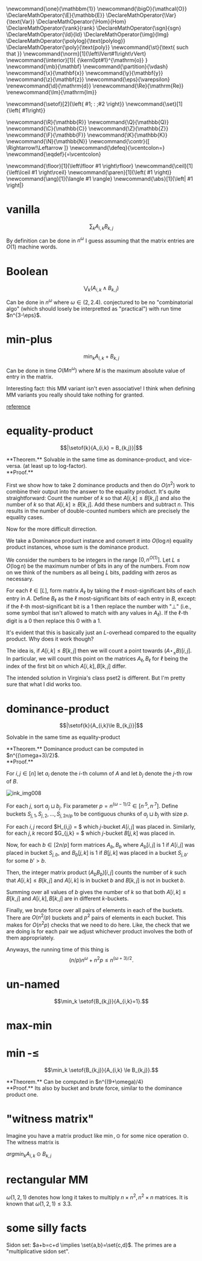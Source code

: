 \newcommand{\one}{\mathbbm{1}}
\newcommand{\bigO}{\mathcal{O}}
\DeclareMathOperator{\E}{\mathbb{E}}
\DeclareMathOperator{\Var}{\text{Var}}
\DeclareMathOperator{\Hom}{Hom}
\DeclareMathOperator{\rank}{rank}
\DeclareMathOperator{\sgn}{sgn}
\DeclareMathOperator{\Id}{Id}
\DeclareMathOperator{\img}{Img}
\DeclareMathOperator{\polylog}{\text{polylog}}
\DeclareMathOperator{\poly}{\text{poly}}
\newcommand{\st}{\text{ such that }}
\newcommand{\norm}[1]{\left\lVert#1\right\rVert}
\newcommand{\interior}[1]{ {\kern0pt#1}^{\mathrm{o}} }
\newcommand{\mb}{\mathbf}
\newcommand{\partition}{\vdash}
\newcommand{\x}{\mathbf{x}}
\newcommand{\y}{\mathbf{y}}
\newcommand{\z}{\mathbf{z}}
\newcommand{\eps}{\varepsilon}
\renewcommand{\d}{\mathrm{d}}
\renewcommand{\Re}{\mathrm{Re}}
\renewcommand{\Im}{\mathrm{Im}}

\newcommand{\setof}[2]{\left\{ #1\; : \;#2 \right\}}
\newcommand{\set}[1]{\left\{ #1\right\}}

\newcommand{\R}{\mathbb{R}}
\newcommand{\Q}{\mathbb{Q}}
\newcommand{\C}{\mathbb{C}}
\newcommand{\Z}{\mathbb{Z}}
\newcommand{\F}{\mathbb{F}}
\newcommand{\K}{\mathbb{K}}
\newcommand{\N}{\mathbb{N}}
\newcommand{\contr}{\[ \Rightarrow\!\Leftarrow \]}
\newcommand{\defeq}{\vcentcolon=}
\newcommand{\eqdef}{=\vcentcolon}

\newcommand{\floor}[1]{\left\lfloor #1 \right\rfloor}
\newcommand{\ceil}[1]{\left\lceil #1 \right\rceil}
\newcommand{\paren}[1]{\left( #1 \right)}
\newcommand{\ang}[1]{\langle #1 \rangle}
\newcommand{\abs}[1]{\left| #1 \right|}


# vanilla
$$\sum_k A_{i,k} B_{k,j}$$

By definition can be done in $n^{\omega}$ 
I guess assuming that the matrix entries are $O(1)$ machine words.

# Boolean 

$$\bigvee_k (A_{i,k} \land B_{k,j})$$

Can be done in $n^{\omega}$ where $\omega\in (2,2.4)$.
conjectured to be no "combinatorial algo" (which should losely be
interpretted as "practical") with run time $n^{3-\eps}$.

# min-plus 

$$\min_k A_{i,k} + B_{k,j}$$

Can be done in time $O(Mn^{\omega})$ where $M$ is the maximum
absolute value of entry in the matrix. 

Interesting fact: this MM variant isn't even associative!
I think when defining MM variants you really should take nothing
for granted. 

[reference](https://people.csail.mit.edu/virgi/6.890/lecture4.pdf)

# equality-product 

$$|\setof{k}{A_{i,k} = B_{k,j}}|$$

<div class="thm envbox">**Theorem.**
Solvable in the same time as dominance-product, and vice-versa.
(at least up to log-factor).
</div>
<div class="pf envbox">**Proof.**

First we show how to take $2$ dominance products and then do $O(n^{2})$ work to combine their output into the answer to the equality product. 
It's quite straightforward: Count the number of $k$ so that
$A[i,k]\le B[k,j]$ and also the number of  $k$ so that $A[i,k]\ge
B[k,j]$. Add these numbers and subtract $n$. This results in the
number of double-counted numbers which are precisely the equality
cases.

Now for the more difficult dirrection. 

We take a Dominance product instance and convert it into $O(\log
n)$ equality product instances, whose sum is the dominance
product. 

We consider the numbers to be integers in the range $[0,n^{O(1)}]$.
Let $L\le O(\log n)$ be the maximum number of bits in any of the
numbers. From now on we think of the numbers as all being $L$
bits, padding with zeros as necessary. 

For each $\ell \in [L]$, form matrix $A_\ell$ by taking the $\ell$ most-significant bits of each entry in $A$. 
Define $B_\ell$ as the $\ell$ most-significant bits of each entry
in $B$, except: if the $\ell$-th most-significant bit is a $1$
then replace the number with "$\bot$" (i.e., some symbol that
isn't allowed to match with any values in $A_\ell$). If the $\ell$-th
digit is a $0$ then replace this $0$ with a $1$.

It's evident that this is basically just an $L$-overhead compared
to the equality product. 
Why does it work though?

The idea is, if $A[i,k]\le B[k,j]$ then we will count a point
towards  $(A \star_\le B)[i,j]$. In particular, we will count
this point on the matrices $A_\ell, B_\ell$ for $\ell$ being the
index of the first bit on which $A[i,k], B[k,j]$ differ. 

The intended solution in Virginia's class pset2 is
different. But I'm pretty sure that what I did works too. 

</div>

# dominance-product

$$|\setof{k}{A_{i,k}\le B_{k,j}}|$$

Solvable in the same time as equality-product

<div class="thm envbox">**Theorem.**
Dominance product can be computed in $n^{(\omega+3)/2}$.
</div>
<div class="pf envbox">**Proof.**

For $i,j\in [n]$ let $a_i$ denote the $i$-th column of  $A$ and let
$b_j$ denote the $j$-th row of $B$.

![ink_img008](src/images/ink_img008.png)

For each $j$, sort $a_j\sqcup b_j$.
Fix parameter $p = n^{(\omega-1)/2}\in [n^{.5}, n^{.7}]$.
Define buckets $S_{j,1},S_{j,2},\ldots, S_{j,2n/p}$ to be
contiguous chunks of $a_j\sqcup b_j$ with size $p$.

For each $i,j$ record $H_{i,j} = $ which $j$-bucket $A[i,j]$ was
placed in. 
Similarly, for each $j,k$ record $G_{j,k} = $  which $j$-bucket
 $B[j,k]$ was placed in.

 Now, for each $b\in [2n/p]$ form matrices $A_b, B_b$ where
 $A_b[i,j]$ is $1$ if $A[i,j]$ was placed in bucket  $S_{j, b}$, 
 and  $B_b[j,k]$ is  $1$ if $B[j,k]$ was placed in a bucket
 $S_{j,b'}$ for some $b'>b$.

 Then, the integer matrix product
 $(A_b B_b)[i,j]$ counts the number of $k$ such that $A[i,k]\le
 B[k,j]$ and  $A[i,k]$ is in bucket  $b$ and $B[k,j]$ is not in
 bucket $b$.

 Summing over all values of $b$ gives the number of $k$ so
 that both $A[i,k]\le B[k,j]$ and  $A[i,k], B[k,j]$ are in
 different $k$-buckets. 

 Finally, we brute force over all pairs of elements in each of
 the buckets. There are $O(n^{2}/p)$ buckets and $p^{2}$ pairs of
 elements in each bucket. 
 This makes for $O(n^{2}p)$ checks that we need to do here. 
 Like, the check that we are doing is for each pair we adjust
 whichever product involves the both of them appropriately. 

 Anyways, the running time of this thing is 
 $$(n/p)n^{\omega}+n^{2}p \le n^{(\omega+3)/2}.$$

</div>

# un-named

$$\min_k \setof{B_{k,j}}{A_{i,k}=1}.$$

# max-min

# $\min$-$\le$

$$\min_k \setof{B_{k,j}}{A_{i,k} \le B_{k,j}}.$$

<div class="thm envbox">**Theorem.**
Can be computed in $n^{(9+\omega)/4}<n^{3}$ time.
</div>
<div class="pf envbox">**Proof.**
Its also by bucket and brute force, similar to the dominance
product one. 
</div>

# "witness matrix"

Imagine you have a matrix product like $\min, \odot$ for some
nice operation $\odot$.
The witness matrix is 

$argmin_k A_{i,k}\odot B_{k,j}$

# rectangular MM

$\omega(1,2,1)$ denotes how long it takes to multiply $n \times n^{2}, n^{2}\times n$ matrices. 
It is known that $\omega(1,2,1)\le 3.3$.


# some silly facts

Sidon set: $a+b=c+d \implies \set{a,b}=\set{c,d}$.
The primes are a "multiplicative sidon set". 

